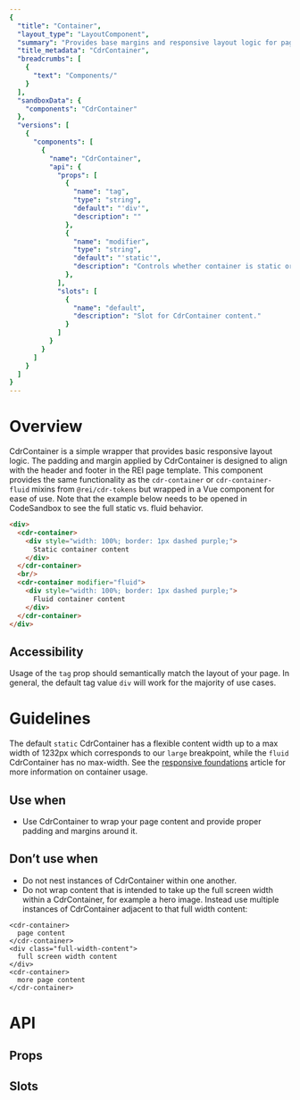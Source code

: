 ```yaml
---
{
  "title": "Container",
  "layout_type": "LayoutComponent",
  "summary": "Provides base margins and responsive layout logic for pages",
  "title_metadata": "CdrContainer",
  "breadcrumbs": [
    {
      "text": "Components/"
    }
  ],
  "sandboxData": {
    "components": "CdrContainer"
  },
  "versions": [
    {
      "components": [
        {
          "name": "CdrContainer",
          "api": {
            "props": [
              {
                "name": "tag",
                "type": "string",
                "default": "'div'",
                "description": ""
              },
              {
                "name": "modifier",
                "type": "string",
                "default": "'static'",
                "description": "Controls whether container is static or fluid width.  Possible values: { 'static' | 'fluid' }"
              },
            ],
            "slots": [
              {
                "name": "default",
                "description": "Slot for CdrContainer content."
              }
            ]
          }
        }
      ]
    }
  ]
}
---
```


<cdr-doc-table-of-contents-shell >

# Overview

CdrContainer is a simple wrapper that provides basic responsive layout logic. The padding and margin applied by CdrContainer is designed to align with the header and footer in the REI page template. This component provides the same functionality as the `cdr-container` or `cdr-container-fluid` mixins from `@rei/cdr-tokens` but wrapped in a Vue component for ease of use. Note that the example below needs to be opened in CodeSandbox to see the full static vs. fluid behavior.

<cdr-doc-example-code-pair repository-href="/src/components/CdrContainer"
:sandbox-data="$page.frontmatter.sandboxData" >

```html
<div>
  <cdr-container>
    <div style="width: 100%; border: 1px dashed purple;">
      Static container content
    </div>
  </cdr-container>
  <br/>
  <cdr-container modifier="fluid">
    <div style="width: 100%; border: 1px dashed purple;">
      Fluid container content
    </div>
  </cdr-container>
</div>
```
</cdr-doc-example-code-pair>


## Accessibility

Usage of the `tag` prop should semantically match the layout of your page. In general, the default tag value `div` will work for the majority of use cases.

# Guidelines


The default `static` CdrContainer has a flexible content width up to a max width of 1232px which corresponds to our `large` breakpoint, while the `fluid` CdrContainer has no max-width. See the [responsive foundations](../../foundation/responsive/#the-cedar-container) article for more information on container usage.

## Use when

- Use CdrContainer to wrap your page content and provide proper padding and margins around it.

## Don’t use when

- Do not nest instances of CdrContainer within one another.
- Do not wrap content that is intended to take up the full screen width within a CdrContainer, for example a hero image. Instead use multiple instances of CdrContainer adjacent to that full width content:

```vue
<cdr-container>
  page content
</cdr-container>
<div class="full-width-content">
  full screen width content
</div>
<cdr-container>
  more page content
</cdr-container>
```

# API

## Props

<cdr-doc-api type="prop" :api-data="$page.frontmatter.versions[0].components[0].api.props" />

## Slots

<cdr-doc-api type="slot" :api-data="$page.frontmatter.versions[0].components[0].api.slots" />


</cdr-doc-table-of-contents-shell>
